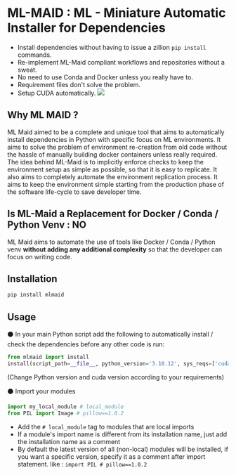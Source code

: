 # ML-MAID : ML - Miniature Automatic Installer for Dependencies
- Install dependencies without having to issue a zillion `pip install` commands.
- Re-implement ML-Maid compliant workflows and repositories without a sweat.
- No need to use Conda and Docker unless you really have to.
- Requirement files don't solve the problem.
- Setup CUDA automatically. <img src='https://img.shields.io/badge/pending-red'/> 

## Why ML MAID ?
ML Maid aimed to be a complete and unique tool that aims to automatically install dependencies in Python with specific focus on ML environments. It aims to solve the problem of environment re-creation from old code without the hassle of manually building docker containers unless really required. The idea behind ML-Maid is to implicitly enforce checks to keep the environment setup as simple as possible, so that it is easy to replicate. It also aims to completely automate the environment replication process. It aims to keep the environment simple starting from the production phase of the software life-cycle to save developer time. 

## Is ML-Maid a Replacement for Docker / Conda / Python Venv : NO
ML Maid aims to automate the use of tools like Docker / Conda / Python venv **without adding any additional complexity** so that the developer can focus on writing code.

## Installation
```bash
pip install mlmaid
```

## Usage
⚫ In your main Python script add the following to automatically install / check the dependencies before any other code is run:
```python
from mlmaid import install
install(script_path=__file__, python_version='3.10.12', sys_reqs=['cuda==11.8'])
```
(Change Python version and cuda version according to your requirements)

⚫ Import your modules
```python
import my_local_module # local_module
from PIL import Image # pillow==1.0.2
```
- Add the `# local_module` tag to modules that are local imports
- If a module's import name is different from its installation name, just add the installation name as a comment
- By default the latest version of all (non-local) modules will be installed, if you want a specific version, specify it as a comment after import statement. like : `import PIL # pillow==1.0.2`
